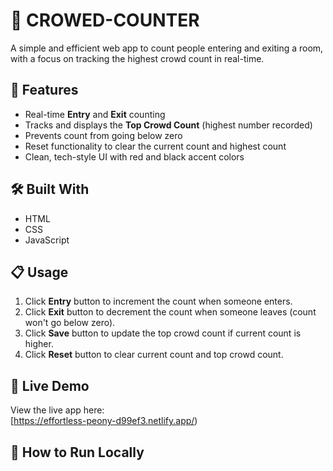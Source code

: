 # 👥 CROWED-COUNTER

A simple and efficient web app to count people entering and exiting a room, with a focus on tracking the highest crowd count in real-time.

## 🚀 Features

- Real-time **Entry** and **Exit** counting
- Tracks and displays the **Top Crowd Count** (highest number recorded)
- Prevents count from going below zero
- Reset functionality to clear the current count and highest count
- Clean, tech-style UI with red and black accent colors

## 🛠 Built With

- HTML
- CSS
- JavaScript

## 📋 Usage

1. Click **Entry** button to increment the count when someone enters.
2. Click **Exit** button to decrement the count when someone leaves (count won't go below zero).
3. Click **Save** button to update the top crowd count if current count is higher.
4. Click **Reset** button to clear current count and top crowd count.

## 🔗 Live Demo

View the live app here:  
[https://effortless-peony-d99ef3.netlify.app/)



## 📂 How to Run Locally



